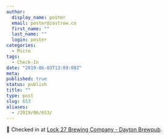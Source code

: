 ```yaml
---
author:
  display_name: poster
  email: poster@zastrow.co
  first_name: ""
  last_name: ""
  login: poster
categories:
  - Micro
tags:
  - Check-In
date: "2019-06-03T13:09:00Z"
meta:
published: true
status: publish
title: ""
type: post
slug: 653
aliases:
  - /2019/06/653/
---
```

<p><span>📍</span> Checked in at  <a href="http://4sq.com/2nWCpVI">Lock 27 Brewing Company - Dayton Brewpub</a>.</p>
